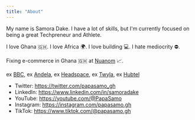```yaml
---
title: "About"
---
```


My name is Samora Dake. I have a lot of skills, but I'm currently focused on being a great Techpreneur and Athlete.

I love Ghana 🇬🇭. I love Africa 🌍. I love building 💻. I hate mediocrity ⛔️.

Fixing e-commerce in Ghana 🇬🇭 at [Nuanom](https://nuanom.com) 📈.

ex [BBC](https://bbc.com), ex [Andela](https://andela.com), ex [Headspace](https://headspace.com),
ex [Twyla](https://twyla.com), ex [Hubtel](https://hubtel.com)

- Twitter: https://twitter.com/papasamo_gh
- LinkedIn: https://www.linkedin.com/in/samoradake
- YouTube: https://youtube.com/@PapaSamo
- Instagram: https://instagram.com/papasamo.gh
- TikTok: https://www.tiktok.com/@papasamo.gh
